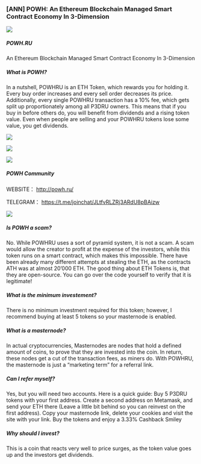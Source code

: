 ### [ANN] POWH: An Ethereum Blockchain Managed Smart Contract Economy In 3-Dimension 

![](https://i.imgur.com/96vXNSU.png)



##### POWH.RU
An Ethereum Blockchain Managed Smart Contract Economy In 3-Dimension


##### What is POWH?

In a nutshell, POWHRU is an ETH Token, which rewards you for holding it. Every buy order increases and every sell order decreases its price. Additionally, every single POWHRU transaction has a 10% fee, which gets split up proportionately among all P3DRU owners. This means that if you buy in before others do, you will benefit from dividends and a rising token value. Even when people are selling and your POWHRU tokens lose some value, you get dividends.

![](https://i.imgur.com/kE61MdX.png)


![](https://i.imgur.com/ISfUopz.png)


![](https://i.imgur.com/AISGd6o.png)


##### POWH Community


WEBSITE： http://powh.ru/

TELEGRAM： https://t.me/joinchat/JLtfvRLZRj3ARdU8pBAizw


![](https://i.imgur.com/z7PuBTY.png)



##### Is POWH a scam?

No. While POWHRU uses a sort of pyramid system, it is not a scam. A scam would allow the creator to profit at the expense of the investors, while this token runs on a smart contract, which makes this impossible. There have been already many different attempts at stealing the ETH, as the contracts ATH was at almost 20’000 ETH.
The good thing about ETH Tokens is, that they are open-source. You can go over the code yourself to verify that it is legitimate!

##### What is the minimum investement?

There is no minimum investment required for this token; however, I recommend buying at least 5 tokens so your masternode is enabled.

##### What is a masternode?

In actual cryptocurrencies, Masternodes are nodes that hold a defined amount of coins, to prove that they are invested into the coin. In return, these nodes get a cut of the transaction fees, as miners do. With POWHRU, the masternode is just a “marketing term” for a referral link.

##### Can I refer myself?
Yes, but you will need two accounts. Here is a quick guide: Buy 5 P3DRU tokens with your first address. Create a second address on Metamask, and send your ETH there (Leave a little bit behind so you can reinvest on the first address). Copy your masternode link, delete your cookies and visit the site with your link. Buy the tokens and enjoy a 3.33% Cashback Smiley

#####  Why should I invest?
This is a coin that reacts very well to price surges, as the token value goes up and the investors get dividends. 